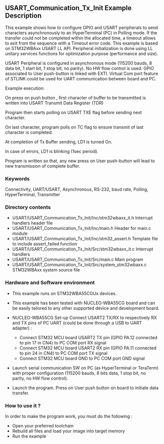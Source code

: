 ## <b>USART_Communication_Tx_Init Example Description</b>

This example shows how to configure GPIO and USART peripherals to send characters
asynchronously to an HyperTerminal (PC) in Polling mode. If the transfer could not
be completed within the allocated time, a timeout allows to exit from the sequence
with a Timeout error code. This example is based on STM32WBAxx USART LL API. Peripheral
initialization is done using LL unitary services functions for optimization purpose
(performance and size).

USART Peripheral is configured in asynchronous mode (115200 bauds, 8 data bit, 1 start bit, 1 stop bit, no parity).
No HW flow control is used.
GPIO associated to User push-button is linked with EXTI.
Virtual Com port feature of STLINK could be used for UART communication between board and PC.

Example execution:

On press on push button , first character of buffer to be transmitted is written into USART Transmit Data Register (TDR)

Program then starts polling on USART TXE flag before sending next character.

On last character, program polls on TC flag to ensure transmit of last character is completed.

At completion of Tx Buffer sending, LD1 is turned On.

In case of errors, LD1 is blinking (1sec period).

Program is written so that, any new press on User push-button will lead to new transmission of complete buffer.

### <b>Keywords</b>

Connectivity, UART/USART, Asynchronous, RS-232, baud rate, Polling, HyperTerminal, Transmitter

### <b>Directory contents</b>

  - USART/USART_Communication_Tx_Init/Inc/stm32wbaxx_it.h          Interrupt handlers header file
  - USART/USART_Communication_Tx_Init/Inc/main.h                  Header for main.c module
  - USART/USART_Communication_Tx_Init/Inc/stm32_assert.h          Template file to include assert_failed function
  - USART/USART_Communication_Tx_Init/Src/stm32wbaxx_it.c          Interrupt handlers
  - USART/USART_Communication_Tx_Init/Src/main.c                  Main program
  - USART/USART_Communication_Tx_Init/Src/system_stm32wbaxx.c      STM32WBAxx system source file


### <b>Hardware and Software environment</b>

  - This example runs on STM32WBA55CGUx devices.

  - This example has been tested with NUCLEO-WBA55CG board and can be
    easily tailored to any other supported device and development board.

  - NUCLEO-WBA55CG Set-up
    Connect USART2 TX/RX to respectively RX and TX pins of PC UART (could be done through a USB to UART adapter) :
    - Connect STM32 MCU board USART2 TX pin (GPIO PA.12 connected to pin 17 in CN4)
      to PC COM port RX signal
    - Connect STM32 MCU board USART2 RX pin (GPIO PA.11 connected to pin 24 in CN4)
      to PC COM port TX signal
    - Connect STM32 MCU board GND to PC COM port GND signal

  - Launch serial communication SW on PC (as HyperTerminal or TeraTerm) with proper configuration
    (115200 bauds, 8 bits data, 1 stop bit, no parity, no HW flow control).

  - Launch the program. Press on User push button on board to initiate data transfer.

### <b>How to use it ?</b>

In order to make the program work, you must do the following :

 - Open your preferred toolchain
 - Rebuild all files and load your image into target memory
 - Run the example

